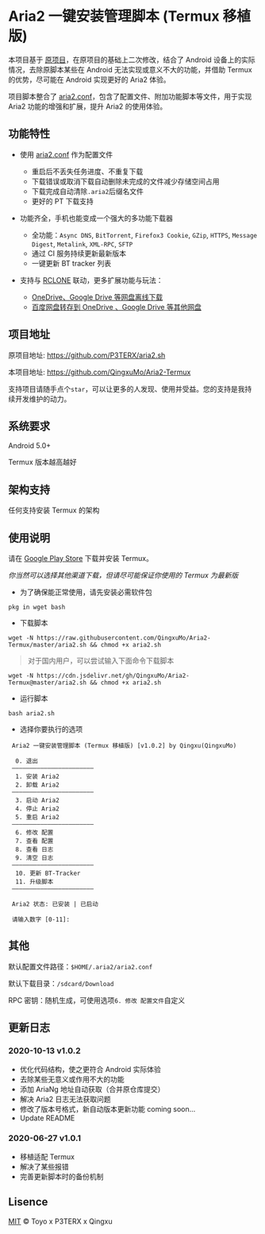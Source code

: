 # Aria2 一键安装管理脚本 (Termux 移植版)

本项目基于 [原项目](https://github.com/P3TERX/aria2.sh)，在原项目的基础上二次修改，结合了 Android 设备上的实际情况，去除原脚本某些在 Android 无法实现或意义不大的功能，并借助 Termux 的优势，尽可能在 Android 实现更好的 Aria2 体验。

项目脚本整合了 [aria2.conf](https://github.com/P3TERX/aria2.conf)，包含了配置文件、附加功能脚本等文件，用于实现 Aria2 功能的增强和扩展，提升 Aria2 的使用体验。

## 功能特性

- 使用 [aria2.conf](https://github.com/P3TERX/aria2.conf) 作为配置文件
    - 重启后不丢失任务进度、不重复下载
    - 下载错误或取消下载自动删除未完成的文件减少存储空间占用
    - 下载完成自动清除`.aria2`后缀名文件
    - 更好的 PT 下载支持

- 功能齐全，手机也能变成一个强大的多功能下载器
    - 全功能：`Async DNS`, `BitTorrent`, `Firefox3 Cookie`, `GZip`, `HTTPS`, `Message Digest`, `Metalink`, `XML-RPC`, `SFTP`
    - 通过 CI 服务持续更新最新版本
    - 一键更新 BT tracker 列表
    
- 支持与 [RCLONE](https://rclone.org/) 联动，更多扩展功能与玩法：
    - [OneDrive、Google Drive 等网盘离线下载](https://p3terx.com/archives/offline-download-of-onedrive-gdrive.html)
    - [百度网盘转存到 OneDrive 、Google Drive 等其他网盘](https://p3terx.com/archives/baidunetdisk-transfer-to-onedrive-and-google-drive.html)

## 项目地址
原项目地址: https://github.com/P3TERX/aria2.sh

本项目地址: https://github.com/QingxuMo/Aria2-Termux

支持项目请随手点个`star`，可以让更多的人发现、使用并受益。您的支持是我持续开发维护的动力。

## 系统要求

Android 5.0+

Termux 版本越高越好

## 架构支持

任何支持安装 Termux 的架构

## 使用说明

请在 [Google Play Store](https://play.google.com/store/apps/details?id=com.termux) 下载并安装 Termux。

*你当然可以选择其他渠道下载，但请尽可能保证你使用的 Termux 为最新版*

* 为了确保能正常使用，请先安装必需软件包
```
pkg in wget bash
```

* 下载脚本
```
wget -N https://raw.githubusercontent.com/QingxuMo/Aria2-Termux/master/aria2.sh && chmod +x aria2.sh
```

> 对于国内用户，可以尝试输入下面命令下载脚本
```
wget -N https://cdn.jsdelivr.net/gh/QingxuMo/Aria2-Termux@master/aria2.sh && chmod +x aria2.sh
```

* 运行脚本
```
bash aria2.sh
```

* 选择你要执行的选项
```
 Aria2 一键安装管理脚本 (Termux 移植版) [v1.0.2] by Qingxu(QingxuMo)
 
  0. 退出
 ———————————————————————
  1. 安装 Aria2
  2. 卸载 Aria2
 ———————————————————————
  3. 启动 Aria2
  4. 停止 Aria2
  5. 重启 Aria2
 ———————————————————————
  6. 修改 配置
  7. 查看 配置
  8. 查看 日志
  9. 清空 日志
 ———————————————————————
  10. 更新 BT-Tracker
  11. 升级脚本
 ———————————————————————

 Aria2 状态: 已安装 | 已启动

 请输入数字 [0-11]:
```

## 其他

默认配置文件路径：`$HOME/.aria2/aria2.conf`

默认下载目录：`/sdcard/Download`

RPC 密钥：随机生成，可使用选项`6. 修改 配置文件`自定义

## 更新日志

### 2020-10-13 v1.0.2

- 优化代码结构，使之更符合 Android 实际体验
- 去除某些无意义或作用不大的功能
- 添加 AriaNg 地址自动获取（合并原仓库提交）
- 解决 Aria2 日志无法获取问题
- 修改了版本号格式，新自动版本更新功能 coming soon…
- Update README

### 2020-06-27 v1.0.1

- 移植适配 Termux
- 解决了某些报错
- 完善更新脚本时的备份机制


## Lisence
[MIT](https://github.com/QingxuMo/Aria2-Termux/blob/master/LICENSE) © Toyo x P3TERX x Qingxu

